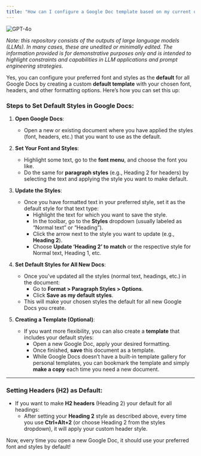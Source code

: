 ```yaml
---
title: "How can I configure a Google Doc template based on my current one"
---
```

![GPT-4o](https://img.shields.io/badge/GPT--4o-3333FF?style=for-the-badge&logo=openai&logoColor=white)



*Note: this repository consists of the outputs of large language models (LLMs). In many cases, these are unedited or minimally edited. The information provided is for demonstrative purposes only and is intended to highlight constraints and capabilities in LLM applications and prompt engineering strategies.*


Yes, you can configure your preferred font and styles as the **default** for all Google Docs by creating a custom **default template** with your chosen font, headers, and other formatting options. Here’s how you can set this up:

### Steps to Set Default Styles in Google Docs:

1. **Open Google Docs**:
   - Open a new or existing document where you have applied the styles (font, headers, etc.) that you want to use as the default.

2. **Set Your Font and Styles**:
   - Highlight some text, go to the **font menu**, and choose the font you like.
   - Do the same for **paragraph styles** (e.g., Heading 2 for headers) by selecting the text and applying the style you want to make default.
   
3. **Update the Styles**:
   - Once you have formatted text in your preferred style, set it as the default style for that text type:
     - Highlight the text for which you want to save the style.
     - In the toolbar, go to the **Styles** dropdown (usually labeled as “Normal text” or “Heading”).
     - Click the arrow next to the style you want to update (e.g., **Heading 2**).
     - Choose **Update ‘Heading 2’ to match** or the respective style for Normal text, Heading 1, etc.

4. **Set Default Styles for All New Docs**:
   - Once you've updated all the styles (normal text, headings, etc.) in the document:
     - Go to **Format > Paragraph Styles > Options**.
     - Click **Save as my default styles**.
   - This will make your chosen styles the default for all new Google Docs you create.

5. **Creating a Template (Optional)**:
   - If you want more flexibility, you can also create a **template** that includes your default styles:
     - Open a new Google Doc, apply your desired formatting.
     - Once finished, **save** this document as a template.
     - While Google Docs doesn’t have a built-in template gallery for personal templates, you can bookmark the template and simply **make a copy** each time you need a new document.

---

### Setting Headers (H2) as Default:
   - If you want to make **H2 headers** (Heading 2) your default for all headings:
     - After setting your **Heading 2** style as described above, every time you use **Ctrl+Alt+2** (or choose Heading 2 from the styles dropdown), it will apply your custom header style.

Now, every time you open a new Google Doc, it should use your preferred font and styles by default!